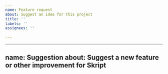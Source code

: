 ```yaml
---
name: Feature request
about: Suggest an idea for this project
title: ''
labels: ''
assignees: ''

---
```


---
name: Suggestion
about: Suggest a new feature or other improvement for Skript
---
